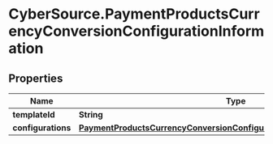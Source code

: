 # CyberSource.PaymentProductsCurrencyConversionConfigurationInformation

## Properties
Name | Type | Description | Notes
------------ | ------------- | ------------- | -------------
**templateId** | **String** |  | [optional] 
**configurations** | [**PaymentProductsCurrencyConversionConfigurationInformationConfigurations**](PaymentProductsCurrencyConversionConfigurationInformationConfigurations.md) |  | [optional] 


